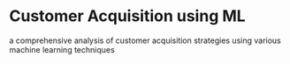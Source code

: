 # Customer Acquisition using ML
 a comprehensive analysis of customer acquisition strategies using various machine learning techniques
